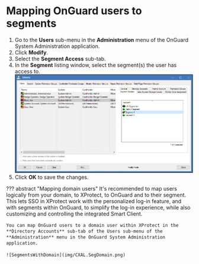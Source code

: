 # Mapping OnGuard users to segments

1. Go to the **Users** sub-menu in the **Administration** menu of the OnGuard System Administration application.
2. Click **Modify**.
3. Select the **Segment Access** sub-tab.
4. In the **Segment** listing window, select the segment(s) the user has access to.
    ![SegmentUsers](img/CXAL.SegUsers.png)
5. Click **OK** to save the changes.

??? abstract "Mapping domain users"
    It's recommended to map users logically from your domain, to XProtect, to OnGuard and to their segment. This lets SSO in XProtect work with the personalized log-in feature, and with segments within OnGuard, to simplify the log-in experience, while also customizing and controlling the integrated Smart Client.

    You can map OnGuard users to a domain user within XProtect in the **Directory Accounts** sub-tab of the Users sub-menu of the **Administration** menu in the OnGuard System Administration application.

    ![SegmentsWithDomain](img/CXAL.SegDomain.png)

